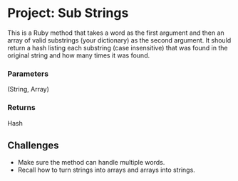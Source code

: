 # Project: Sub Strings

This is a Ruby method that takes a word as the first argument and then an array of valid substrings (your dictionary) as the second argument. It should return a hash listing each substring (case insensitive) that was found in the original string and how many times it was found.

### Parameters

(String, Array)

### Returns

Hash

## Challenges

- Make sure the method can handle multiple words.
- Recall how to turn strings into arrays and arrays into strings.

